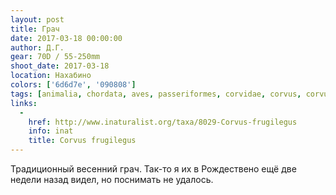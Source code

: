 ```yaml
---
layout: post
title: Грач
date: 2017-03-18 00:00:00
author: Д.Г.
gear: 70D / 55-250mm
shoot_date: 2017-03-18
location: Нахабино
colors: ['6d6d7e', '090808']
tags: [animalia, chordata, aves, passeriformes, corvidae, corvus, corvus frugilegus]
links:
  -
    href: http://www.inaturalist.org/taxa/8029-Corvus-frugilegus
    info: inat
    title: Corvus frugilegus
---
```


Традиционный весенний грач. Так-то я их в Рождествено ещё две недели назад видел, но поснимать не удалось.
